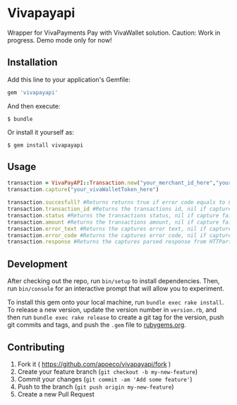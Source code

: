 # Vivapayapi

Wrapper for VivaPayments Pay with VivaWallet solution.
Caution:
    Work in progress.
Demo mode only for now!

## Installation

Add this line to your application's Gemfile:

```ruby
gem 'vivapayapi'
```

And then execute:

    $ bundle

Or install it yourself as:

    $ gem install vivapayapi

## Usage
```ruby
transaction = VivaPayAPI::Transaction.new("your_merchant_id_here","your_api_key_here")
transaction.capture("your_vivaWalletToken_here")

transaction.succesfull? #Returns returns true if error code equals to 0, nil if capture failed
transaction.transaction_id #Returns the transactions id, nil if capture failed
transaction.status #Returns the transactions status, nil if capture failed
transaction.amount #Returns the transactions amount, nil if capture failed
transaction.error_text #Returns the captures error text, nil if capture didnt happen
transaction.error_code #Returns the captures error code, nil if capture didnt happen
transaction.response #Returns the captures parsed response from HTTParty, nil if capture didnt happen
```
## Development

After checking out the repo, run `bin/setup` to install dependencies. Then, run `bin/console` for an interactive prompt that will allow you to experiment.

To install this gem onto your local machine, run `bundle exec rake install`. To release a new version, update the version number in `version.rb`, and then run `bundle exec rake release` to create a git tag for the version, push git commits and tags, and push the `.gem` file to [rubygems.org](https://rubygems.org).

## Contributing

1. Fork it ( https://github.com/apoeco/vivapayapi/fork )
2. Create your feature branch (`git checkout -b my-new-feature`)
3. Commit your changes (`git commit -am 'Add some feature'`)
4. Push to the branch (`git push origin my-new-feature`)
5. Create a new Pull Request
